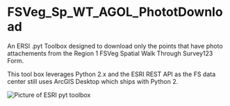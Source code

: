 # FSVeg_Sp_WT_AGOL_PhototDownload
An ERSI .pyt Toolbox designed to download only the points that have photo attachements
from the Region 1 FSVeg Spatial Walk Through Survey123 Form. 

This tool box leverages Python 2.x and the ESRI REST API as the FS data center
still uses ArcGIS Desktop which ships with Python 2. 

![Picture of ESRI pyt toolbox](https://github.com/fsfkellner/FSVeg_Sp_WT_AGOL_PhototDownload/tree/master/images/Toolbox.PNG)
